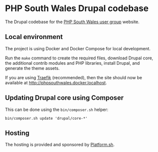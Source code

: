 # PHP South Wales Drupal codebase

The Drupal codebase for the [PHP South Wales user group](https://www.phpsouthwales.uk) website.

## Local environment

The project is using Docker and Docker Compose for local development.

Run the `make` command to create the required files, download Drupal core, the additional contrib modules and PHP libraries, install Drupal, and generate the theme assets.

If you are using [Traefik](https://docs.traefik.io) (recommended), then the site should now be available at <http://phpsouthwales.docker.localhost>.

## Updating Drupal core using Composer

This can be done using the `bin/composer.sh` helper:

    bin/composer.sh update 'drupal/core-*'

## Hosting

The hosting is provided and sponsored by [Platform.sh](http://platform.sh/?medium=referral&utm_campaign=sponsored_sites&utm_source=phpsouthwales).
